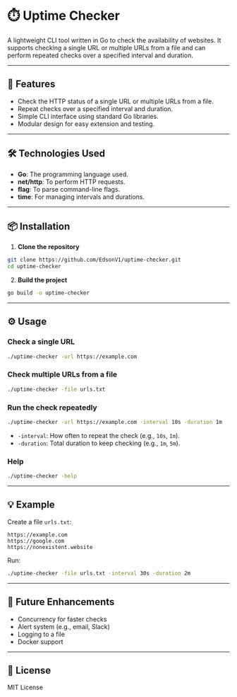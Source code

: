 # ⏱️ Uptime Checker

A lightweight CLI tool written in Go to check the availability of websites. It supports checking a single URL or multiple URLs from a file and can perform repeated checks over a specified interval and duration.

---

## 🚀 Features

- Check the HTTP status of a single URL or multiple URLs from a file.
- Repeat checks over a specified interval and duration.
- Simple CLI interface using standard Go libraries.
- Modular design for easy extension and testing.

---

## 🛠️ Technologies Used

- **Go**: The programming language used.
- **net/http**: To perform HTTP requests.
- **flag**: To parse command-line flags.
- **time**: For managing intervals and durations.

---

## 📦 Installation

1. **Clone the repository**

```bash
git clone https://github.com/EdsonV1/uptime-checker.git
cd uptime-checker
```

2. **Build the project**

```bash
go build -o uptime-checker
```

---

## ⚙️ Usage

### Check a single URL

```bash
./uptime-checker -url https://example.com
```

### Check multiple URLs from a file

```bash
./uptime-checker -file urls.txt
```

### Run the check repeatedly

```bash
./uptime-checker -url https://example.com -interval 10s -duration 1m
```

- `-interval`: How often to repeat the check (e.g., `10s`, `1m`).
- `-duration`: Total duration to keep checking (e.g., `1m`, `5m`).

### Help

```bash
./uptime-checker -help
```

---

## 💡 Example

Create a file `urls.txt`:

```
https://example.com
https://google.com
https://nonexistent.website
```

Run:

```bash
./uptime-checker -file urls.txt -interval 30s -duration 2m
```

---

## 📌 Future Enhancements

- Concurrency for faster checks
- Alert system (e.g., email, Slack)
- Logging to a file
- Docker support

---

## 📄 License

MIT License